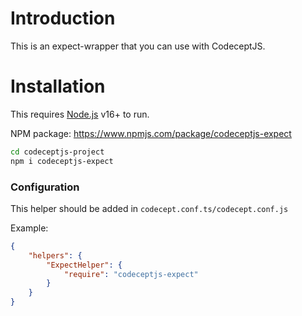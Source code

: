 # Introduction

This is an expect-wrapper that you can use with CodeceptJS.

# Installation

This requires [Node.js](https://nodejs.org/) v16+ to run.

NPM package: https://www.npmjs.com/package/codeceptjs-expect

```sh
cd codeceptjs-project
npm i codeceptjs-expect
```

### Configuration

This helper should be added in `codecept.conf.ts/codecept.conf.js`

Example:

```json
{
    "helpers": {
        "ExpectHelper": {
            "require": "codeceptjs-expect"
        }
    }
}
```
